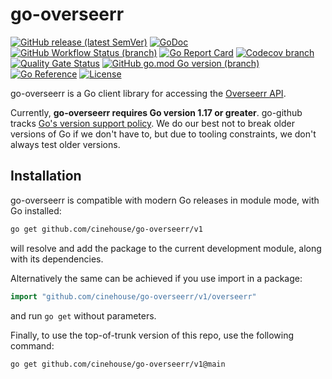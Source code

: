 # go-overseerr #

[![GitHub release (latest SemVer)](https://img.shields.io/github/v/release/cinehouse/go-overseerr)](https://github.com/cinehouse/go-overseerr/releases)
[![GoDoc](https://img.shields.io/static/v1?label=godoc&message=reference&color=blue)](https://pkg.go.dev/github.com/cinehouse/go-overseerr/v1/overseerr)
[![GitHub Workflow Status (branch)](https://img.shields.io/github/workflow/status/cinehouse/go-overseerr/tests/main?label=tests)](https://github.com/cinehouse/go-overseerr/actions?query=workflow%3Atests)
[![Go Report Card](https://goreportcard.com/badge/github.com/cinehouse/go-overseerr)](https://goreportcard.com/report/github.com/cinehouse/go-overseerr)
[![Codecov branch](https://img.shields.io/codecov/c/github/cinehouse/go-overseerr/main?token=p78MbVUq1e)](https://codecov.io/gh/cinehouse/go-overseerr)
[![Quality Gate Status](https://sonarcloud.io/api/project_badges/measure?project=cinehouse_go-overseerr&metric=alert_status)](https://sonarcloud.io/summary/new_code?id=cinehouse_go-overseerr)
[![GitHub go.mod Go version (branch)](https://img.shields.io/github/go-mod/go-version/cinehouse/go-overseerr/main?label=Go)](https://golang.org/doc/install)
[![Go Reference](https://pkg.go.dev/badge/github.com/cinehouse/go-overseerr.svg)](https://pkg.go.dev/github.com/cinehouse/go-overseerr)
[![License](https://img.shields.io/badge/license-MIT-blue.svg)](https://github.com/cinehouse/go-overseerr/blob/main/LICENSE)

go-overseerr is a Go client library for accessing the [Overseerr API][].

Currently, **go-overseerr requires Go version 1.17 or greater**.  go-github tracks
[Go's version support policy][support-policy].  We do our best not to break
older versions of Go if we don't have to, but due to tooling constraints, we
don't always test older versions.

[support-policy]: https://golang.org/doc/devel/release.html#policy

## Installation ##

go-overseerr is compatible with modern Go releases in module mode, with Go installed:

```bash
go get github.com/cinehouse/go-overseerr/v1
```
will resolve and add the package to the current development module, along with its dependencies.

Alternatively the same can be achieved if you use import in a package:

```go
import "github.com/cinehouse/go-overseerr/v1/overseerr"
```

and run `go get` without parameters.

Finally, to use the top-of-trunk version of this repo, use the following command:

```bash
go get github.com/cinehouse/go-overseerr/v1@main
```

[Overseerr API]: https://api-docs.overseerr.dev/
